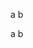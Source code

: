 <demo-auro-datepicker-range-alphanumeric>a</demo-auro-datepicker-range-alphanumeric>
<demo-auro-datepicker-range-calendar>b</demo-auro-datepicker-range-calendar>

<auro-dropdown>
  <demo-auro-datepicker-range-alphanumeric slot="trigger">a</demo-auro-datepicker-range-alphanumeric>
  <demo-auro-datepicker-range-calendar slot="popover">b</demo-auro-datepicker-range-calendar>
</auro-dropdown>
